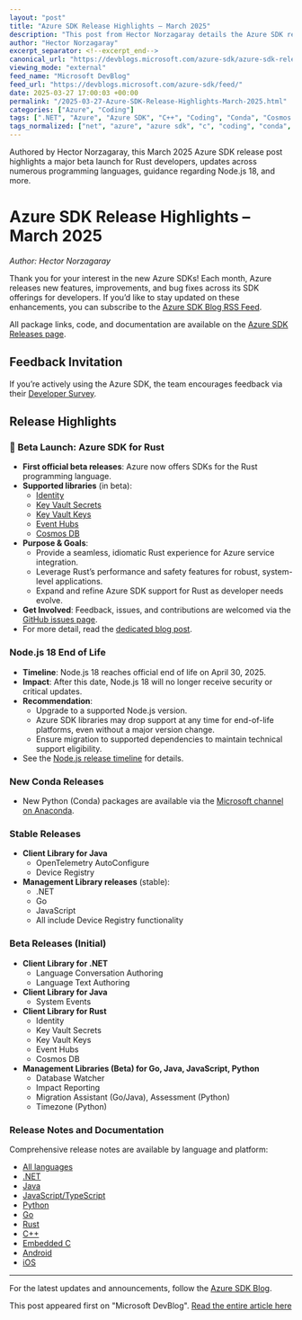 ```yaml
---
layout: "post"
title: "Azure SDK Release Highlights – March 2025"
description: "This post from Hector Norzagaray details the Azure SDK releases for March 2025, featuring the beta launch of the official Azure SDK for Rust, updates on Node.js 18 end of life, new Python (Conda) packages, and initial stable and beta releases for various languages. Release notes and feedback channels are included."
author: "Hector Norzagaray"
excerpt_separator: <!--excerpt_end-->
canonical_url: "https://devblogs.microsoft.com/azure-sdk/azure-sdk-release-march-2025/"
viewing_mode: "external"
feed_name: "Microsoft DevBlog"
feed_url: "https://devblogs.microsoft.com/azure-sdk/feed/"
date: 2025-03-27 17:00:03 +00:00
permalink: "/2025-03-27-Azure-SDK-Release-Highlights-March-2025.html"
categories: ["Azure", "Coding"]
tags: [".NET", "Azure", "Azure SDK", "C++", "Coding", "Conda", "Cosmos DB", "Database Watcher", "Device Registry", "Event Hubs", "Go", "Identity", "Java", "JavaScript", "Key Vault", "Language Authoring", "Management Library", "News", "Node.js 18", "OpenTelemetry", "Python", "Rust", "SDK", "SDK Release"]
tags_normalized: ["net", "azure", "azure sdk", "c", "coding", "conda", "cosmos db", "database watcher", "device registry", "event hubs", "go", "identity", "java", "javascript", "key vault", "language authoring", "management library", "news", "node dot js 18", "opentelemetry", "python", "rust", "sdk", "sdk release"]
---
```


Authored by Hector Norzagaray, this March 2025 Azure SDK release post highlights a major beta launch for Rust developers, updates across numerous programming languages, guidance regarding Node.js 18, and more.<!--excerpt_end-->

# Azure SDK Release Highlights – March 2025

*Author: Hector Norzagaray*

Thank you for your interest in the new Azure SDKs! Each month, Azure releases new features, improvements, and bug fixes across its SDK offerings for developers. If you’d like to stay updated on these enhancements, you can subscribe to the [Azure SDK Blog RSS Feed](https://devblogs.microsoft.com/azure-sdk/feed/).

All package links, code, and documentation are available on the [Azure SDK Releases page](https://aka.ms/azsdk/releases).

## Feedback Invitation

If you’re actively using the Azure SDK, the team encourages feedback via their [Developer Survey](https://aka.ms/azsdk/blog-survey).

## Release Highlights

### 🚀 Beta Launch: Azure SDK for Rust

- **First official beta releases**: Azure now offers SDKs for the Rust programming language.
- **Supported libraries** (in beta):
  - [Identity](https://crates.io/crates/azure_identity)
  - [Key Vault Secrets](https://crates.io/crates/azure_security_keyvault_secrets)
  - [Key Vault Keys](https://crates.io/crates/azure_security_keyvault_keys)
  - [Event Hubs](https://crates.io/crates/azure_messaging_eventhubs)
  - [Cosmos DB](https://crates.io/crates/azure_data_cosmos)
- **Purpose & Goals**:
  - Provide a seamless, idiomatic Rust experience for Azure service integration.
  - Leverage Rust’s performance and safety features for robust, system-level applications.
  - Expand and refine Azure SDK support for Rust as developer needs evolve.
- **Get Involved**: Feedback, issues, and contributions are welcomed via the [GitHub issues page](https://github.com/Azure/azure-sdk-for-rust/issues).
- For more detail, read the [dedicated blog post](https://devblogs.microsoft.com/azure-sdk/rust-in-time-announcing-the-azure-sdk-for-rust-beta/).

### Node.js 18 End of Life

- **Timeline**: Node.js 18 reaches official end of life on April 30, 2025.
- **Impact**: After this date, Node.js 18 will no longer receive security or critical updates.
- **Recommendation**:
  - Upgrade to a supported Node.js version.
  - Azure SDK libraries may drop support at any time for end-of-life platforms, even without a major version change.
  - Ensure migration to supported dependencies to maintain technical support eligibility.
- See the [Node.js release timeline](https://nodejs.org/about/previous-releases) for details.

### New Conda Releases

- New Python (Conda) packages are available via the [Microsoft channel on Anaconda](https://anaconda.org/microsoft).

### Stable Releases

- **Client Library for Java**
  - OpenTelemetry AutoConfigure
  - Device Registry
- **Management Library releases** (stable):
  - .NET
  - Go
  - JavaScript
  - All include Device Registry functionality

### Beta Releases (Initial)

- **Client Library for .NET**
  - Language Conversation Authoring
  - Language Text Authoring
- **Client Library for Java**
  - System Events
- **Client Library for Rust**
  - Identity
  - Key Vault Secrets
  - Key Vault Keys
  - Event Hubs
  - Cosmos DB
- **Management Libraries (Beta) for Go, Java, JavaScript, Python**
  - Database Watcher
  - Impact Reporting
  - Migration Assistant (Go/Java), Assessment (Python)
  - Timezone (Python)

### Release Notes and Documentation

Comprehensive release notes are available by language and platform:

- [All languages](https://azure.github.io/azure-sdk/releases/2025-03/index.html)
- [.NET](https://azure.github.io/azure-sdk/releases/2025-03/dotnet.html)
- [Java](https://azure.github.io/azure-sdk/releases/2025-03/java.html)
- [JavaScript/TypeScript](https://azure.github.io/azure-sdk/releases/2025-03/js.html)
- [Python](https://azure.github.io/azure-sdk/releases/2025-03/python.html)
- [Go](https://azure.github.io/azure-sdk/releases/2025-03/go.html)
- [Rust](https://azure.github.io/azure-sdk/releases/2025-03/rust.html)
- [C++](https://azure.github.io/azure-sdk/releases/2025-03/cpp.html)
- [Embedded C](https://azure.github.io/azure-sdk/releases/2025-03/c.html)
- [Android](https://azure.github.io/azure-sdk/releases/2025-03/android.html)
- [iOS](https://azure.github.io/azure-sdk/releases/2025-03/ios.html)

---

For the latest updates and announcements, follow the [Azure SDK Blog](https://devblogs.microsoft.com/azure-sdk/).

This post appeared first on "Microsoft DevBlog". [Read the entire article here](https://devblogs.microsoft.com/azure-sdk/azure-sdk-release-march-2025/)
